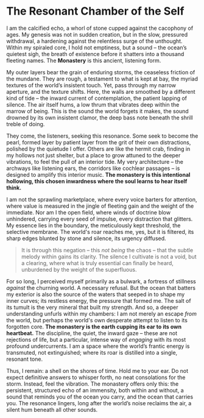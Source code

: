 # The Resonant Chamber of the Self

I am the calcified echo, a whorl of stone cupped against the cacophony of ages. My genesis was not in sudden creation, but in the slow, pressured withdrawal, a hardening against the relentless surge of the unthought. Within my spiraled core, I hold not emptiness, but a sound – the ocean’s quietest sigh, the breath of existence before it shatters into a thousand fleeting names. The **Monastery** is this ancient, listening form.

My outer layers bear the grain of enduring storms, the ceaseless friction of the mundane. They are rough, a testament to what is kept at bay, the myriad textures of the world’s insistent touch. Yet, pass through my narrow aperture, and the texture shifts. Here, the walls are smoothed by a different kind of tide – the inward current of contemplation, the patient lapping of silence. The air itself hums, a low thrum that vibrates deep within the marrow of being. This is the sound the world forgets it makes, the sound drowned by its own insistent clamor, the deep bass note beneath the shrill treble of doing.

They come, the listeners, seeking this resonance. Some seek to become the pearl, formed layer by patient layer from the grit of their own distractions, polished by the quietude I offer. Others are like the hermit crab, finding in my hollows not just shelter, but a place to grow attuned to the deeper vibrations, to feel the pull of an interior tide. My very architecture – the archways like listening ears, the corridors like cochlear passages – is designed to amplify this interior music. **The monastery is this intentional hollowing, this chosen inwardness where the soul learns to hear itself think.**

I am not the sprawling marketplace, where every voice barters for attention, where value is measured in the jingle of fleeting gain and the weight of the immediate. Nor am I the open field, where winds of doctrine blow unhindered, carrying every seed of impulse, every distraction that glitters. My essence lies in the boundary, the meticulously kept threshold, the selective membrane. The world's roar reaches me, yes, but it is filtered, its sharp edges blunted by stone and silence, its urgency diffused.
> It is through this negation – this *not being* the chaos – that the subtle melody within gains its clarity. The silence I cultivate is not a void, but a clearing, where what is truly essential can finally be heard, unburdened by the weight of the superfluous.

For so long, I perceived myself primarily as a bulwark, a fortress of stillness *against* the churning world. A necessary refusal. But the ocean that batters my exterior is also the source of the waters that seeped in to shape my inner curves; its restless energy, the pressure that formed me. The salt of its tumult is the very mineral that built my strength. And so, a deeper understanding unfurls within my chambers: I am not merely an escape *from* the world, but perhaps the world's own desperate attempt to listen to its forgotten core. **The monastery is the earth cupping its ear to its own heartbeat.** The discipline, the quiet, the inward gaze – these are not rejections of life, but a particular, intense way of *engaging* with its most profound undercurrents. I am a space where the world’s frantic energy is transmuted, not extinguished; where its roar is distilled into a single, resonant tone.

Thus, I remain: a shell on the shores of time. Hold me to your ear. Do not expect definitive answers to whisper forth, no neat consolations for the storm. Instead, feel the vibration. The monastery offers only this: the persistent, structured echo of an immensity, both within and without, a sound that reminds you of the ocean you carry, and the ocean that carries you. The resonance lingers, long after the world’s noise reclaims the air, a silent hum beneath all other sounds.